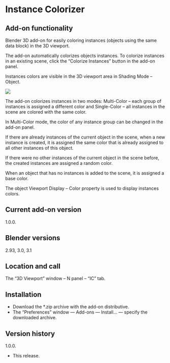 # Instance Colorizer
Add-on functionality
-
Blender 3D add-on for easily coloring instances (objects using the same data block) in the 3D viewport.

The add-on automatically colorizes objects instances. To colorize instances in an existing scene, click the “Colorize Instances” button in the add-on panel.

Instances colors are visible in the 3D viewport area in Shading Mode – Object.

<img src="https://b3d.interplanety.org/wp-content/upload_content/2021/11/preview_01_1200x600-560x280.jpg"><p>

The add-on colorizes instances in two modes: Multi-Color – each group of instances is assigned a different color and Single-Color – all instances in the scene are colored with the same color.

In Multi-Color mode, the color of any instance group can be changed in the add-on panel.

If there are already instances of the current object in the scene, when a new instance is created, it is assigned the same color that is already assigned to all other instances of this object.

If there were no other instances of the current object in the scene before, the created instances are assigned a random color.

When an object that has no instances is added to the scene, it is assigned a base color.

The object Viewport Display – Color property is used to display instances colors.

Current add-on version
-
1.0.0.

Blender versions
-
2.93, 3.0, 3.1

Location and call
-
The “3D Viewport” window – N panel – “IC” tab.

Installation
-
- Download the *.zip archive with the add-on distributive.
- The “Preferences” window — Add-ons — Install… — specify the downloaded archive.

Version history
-
1.0.0.
- This release.
